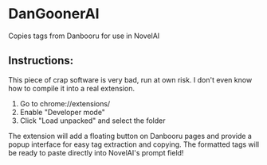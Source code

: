 # DanGoonerAI
Copies tags from Danbooru for use in NovelAI

## Instructions:

This piece of crap software is very bad, run at own risk. I don't even know how to compile it into a real extension. 

1. Go to chrome://extensions/
2. Enable "Developer mode"
3. Click "Load unpacked" and select the folder

The extension will add a floating button on Danbooru pages and provide a popup interface for easy tag extraction and copying.
The formatted tags will be ready to paste directly into NovelAI's prompt field!